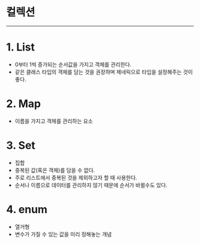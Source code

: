 # 컬렉션

---

# 1. List
- 0부터 1씩 증가되는 순서값을 가지고 객체를 관리한다.
- 같은 클래스 타입의 객체를 담는 것을 권장하며 제네릭으로 타입을 설정해주는 것이 좋다.

# 2. Map
- 이름을 가지고 객체를 관리하는 요소

# 3. Set
- 집합
- 중복된 값(혹은 객체)를 담을 수 없다.
- 주로 리스트에서 중복된 것을 제외하고자 할 때 사용한다.
- 순서나 이름으로 데이터를 관리하지 않기 때문에 순서가 바뀔수도 있다.

# 4. enum
- 열거형
- 변수가 가질 수 있는 값을 미리 정해놓는 개념